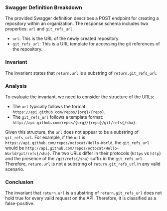### Swagger Definition Breakdown
The provided Swagger definition describes a POST endpoint for creating a repository within an organization. The response schema includes two properties: `url` and `git_refs_url`. 

- `url`: This is the URL of the newly created repository. 
- `git_refs_url`: This is a URL template for accessing the git references of the repository.

### Invariant
The invariant states that `return.url` is a substring of `return.git_refs_url`. 

### Analysis
To evaluate the invariant, we need to consider the structure of the URLs:
- The `url` typically follows the format: `https://api.github.com/repos/{org}/{repo}`.
- The `git_refs_url` follows a template format: `http://api.github.com/repos/{org}/{repo}/git/refs{/sha}`.

Given this structure, the `url` does not appear to be a substring of `git_refs_url`. For example, if the `url` is `https://api.github.com/repos/octocat/Hello-World`, the `git_refs_url` would be `http://api.github.com/repos/octocat/Hello-World/git/refs{/sha}`. The two URLs differ in their protocols (`https` vs `http`) and the presence of the `/git/refs{/sha}` suffix in the `git_refs_url`. Therefore, `return.url` is not a substring of `return.git_refs_url` in any valid scenario.

### Conclusion
The invariant that `return.url` is a substring of `return.git_refs_url` does not hold true for every valid request on the API. Therefore, it is classified as a false-positive.
